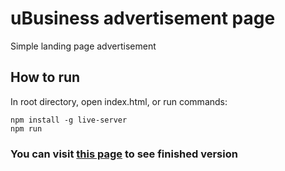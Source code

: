 # uBusiness advertisement page
Simple landing page advertisement
## How to run
In root directory, open index.html, or run commands:
```
npm install -g live-server
npm run
```
### You can visit [this page](https://u-business.vercel.app) to see finished version
